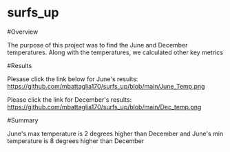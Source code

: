 # surfs_up

#Overview


The purpose of this project was to find the June and December temperatures. Along with the temperatures, we calculated other key metrics


#Results


Plesase click the link below for June's results: https://github.com/mbattaglia170/surfs_up/blob/main/June_Temp.png 

Please click the link for December's results: https://github.com/mbattaglia170/surfs_up/blob/main/Dec_temp.png


#Summary


June's max temperature is 2 degrees higher than December and June's min temperature is 8 degrees higher than December
